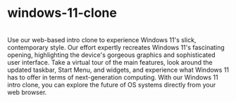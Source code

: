 # windows-11-clone
<br>
Use our web-based intro clone to experience Windows 11's slick, contemporary style. Our effort expertly recreates Windows 11's fascinating opening, highlighting the device's gorgeous graphics and sophisticated user interface. Take a virtual tour of the main features, look around the updated taskbar, Start Menu, and widgets, and experience what Windows 11 has to offer in terms of next-generation computing. With our Windows 11 intro clone, you can explore the future of OS systems directly from your web browser.
